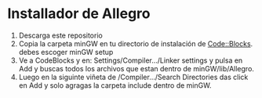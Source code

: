 # Installador de Allegro

1. Descarga este repositorio
2. Copia la carpeta minGW en tu directorio de instalación de [Code::Blocks](http://www.codeblocks.org/downloads). debes escoger minGW setup
3. Ve a CodeBlocks y en: Settings/Compiler.../Linker settings y pulsa en Add y buscas todos los archivos que estan dentro de minGW/lib/Allegro.
4. Luego en la siguinte viñeta de /Compiler.../Search Directories das click en Add y solo agragas la carpeta include dentro de minGW.
